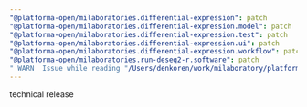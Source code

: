 ```yaml
---
"@platforma-open/milaboratories.differential-expression": patch
"@platforma-open/milaboratories.differential-expression.model": patch
"@platforma-open/milaboratories.differential-expression.test": patch
"@platforma-open/milaboratories.differential-expression.ui": patch
"@platforma-open/milaboratories.differential-expression.workflow": patch
"@platforma-open/milaboratories.run-deseq2-r.software": patch
" WARN  Issue while reading "/Users/denkoren/work/milaboratory/platforma/platforma-open/differential-expression/.npmrc". Failed to replace env in config: ${NPMJS_TOKEN}": patch
---
```


technical release
